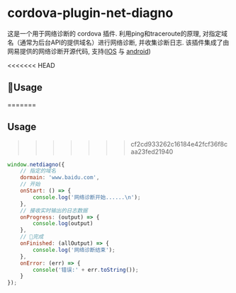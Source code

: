# cordova-plugin-net-diagno

这是一个用于网络诊断的 cordova 插件. 利用ping和traceroute的原理, 
对指定域名（通常为后台API的提供域名）进行网络诊断, 并收集诊断日志. 
该插件集成了由网易提供的网络诊断开源代码, 
支持([IOS](https://github.com/Lede-Inc/LDNetDiagnoService_IOS) 
与 [android](https://github.com/Lede-Inc/LDNetDiagnoService_Android))

<<<<<<< HEAD

## Usage
=======
## Usage
>>>>>>> cf2cd933262c16184e42fcf36f8caa23fed21940

```js
window.netdiagno({ 
    // 指定的域名
    dormain: 'www.baidu.com', 
    // 开始
    onStart: () => {
        console.log('网络诊断开始......\n');
    },
    // 接收实时输出的日志数据
    onProgress: (output) => {
        console.log(output)
    },
    // 完成
    onFinished: (allOutput) => {
        console.log('网络诊断结束');
    },
    onError: (err) => {
        console('错误:' + err.toString());
    }
});
```
